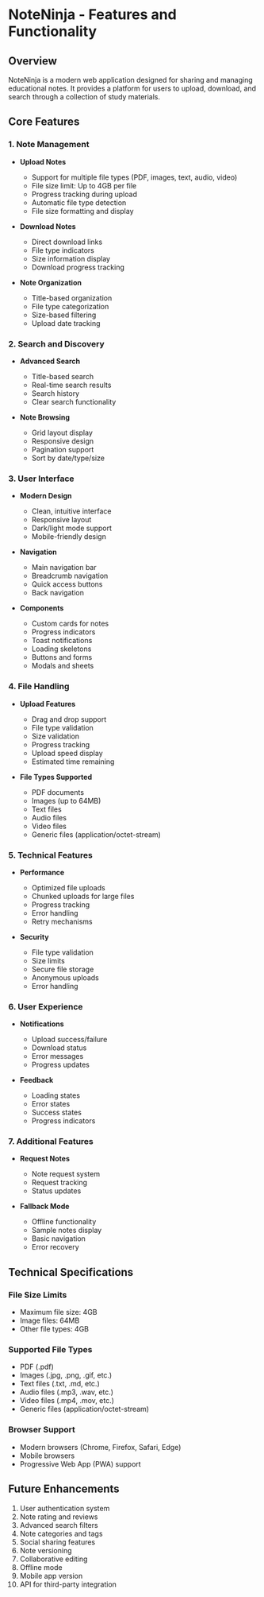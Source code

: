 # NoteNinja - Features and Functionality

## Overview

NoteNinja is a modern web application designed for sharing and managing educational notes. It provides a platform for users to upload, download, and search through a collection of study materials.

## Core Features

### 1. Note Management

- **Upload Notes**

  - Support for multiple file types (PDF, images, text, audio, video)
  - File size limit: Up to 4GB per file
  - Progress tracking during upload
  - Automatic file type detection
  - File size formatting and display

- **Download Notes**

  - Direct download links
  - File type indicators
  - Size information display
  - Download progress tracking

- **Note Organization**
  - Title-based organization
  - File type categorization
  - Size-based filtering
  - Upload date tracking

### 2. Search and Discovery

- **Advanced Search**

  - Title-based search
  - Real-time search results
  - Search history
  - Clear search functionality

- **Note Browsing**
  - Grid layout display
  - Responsive design
  - Pagination support
  - Sort by date/type/size

### 3. User Interface

- **Modern Design**

  - Clean, intuitive interface
  - Responsive layout
  - Dark/light mode support
  - Mobile-friendly design

- **Navigation**

  - Main navigation bar
  - Breadcrumb navigation
  - Quick access buttons
  - Back navigation

- **Components**
  - Custom cards for notes
  - Progress indicators
  - Toast notifications
  - Loading skeletons
  - Buttons and forms
  - Modals and sheets

### 4. File Handling

- **Upload Features**

  - Drag and drop support
  - File type validation
  - Size validation
  - Progress tracking
  - Upload speed display
  - Estimated time remaining

- **File Types Supported**
  - PDF documents
  - Images (up to 64MB)
  - Text files
  - Audio files
  - Video files
  - Generic files (application/octet-stream)

### 5. Technical Features

- **Performance**

  - Optimized file uploads
  - Chunked uploads for large files
  - Progress tracking
  - Error handling
  - Retry mechanisms

- **Security**
  - File type validation
  - Size limits
  - Secure file storage
  - Anonymous uploads
  - Error handling

### 6. User Experience

- **Notifications**

  - Upload success/failure
  - Download status
  - Error messages
  - Progress updates

- **Feedback**
  - Loading states
  - Error states
  - Success states
  - Progress indicators

### 7. Additional Features

- **Request Notes**

  - Note request system
  - Request tracking
  - Status updates

- **Fallback Mode**
  - Offline functionality
  - Sample notes display
  - Basic navigation
  - Error recovery

## Technical Specifications

### File Size Limits

- Maximum file size: 4GB
- Image files: 64MB
- Other file types: 4GB

### Supported File Types

- PDF (.pdf)
- Images (.jpg, .png, .gif, etc.)
- Text files (.txt, .md, etc.)
- Audio files (.mp3, .wav, etc.)
- Video files (.mp4, .mov, etc.)
- Generic files (application/octet-stream)

### Browser Support

- Modern browsers (Chrome, Firefox, Safari, Edge)
- Mobile browsers
- Progressive Web App (PWA) support

## Future Enhancements

1. User authentication system
2. Note rating and reviews
3. Advanced search filters
4. Note categories and tags
5. Social sharing features
6. Note versioning
7. Collaborative editing
8. Offline mode
9. Mobile app version
10. API for third-party integration
